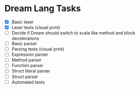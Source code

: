 # Dream Lang Tasks

- [x] Basic lexer
- [x] Lexer tests (visual print)
- [ ] Decide if Dream should switch to scala like method and block decelerations
- [ ] Basic parser
- [ ] Parsing tests (visual print)
- [ ] Expression parser
- [ ] Method parser
- [ ] Function parser
- [ ] Struct literal parser
- [ ] Struct parser
- [ ] Automated tests
